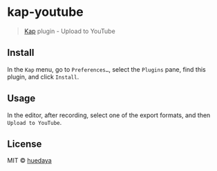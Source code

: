 # kap-youtube

> [Kap](https://github.com/wulkano/kap) plugin - Upload to YouTube


## Install

In the `Kap` menu, go to `Preferences…`, select the `Plugins` pane, find this plugin, and click `Install`.


## Usage

In the editor, after recording, select one of the export formats, and then `Upload to YouTube`.


## License

MIT &copy; [huedaya](https://github.com/huedaya)
